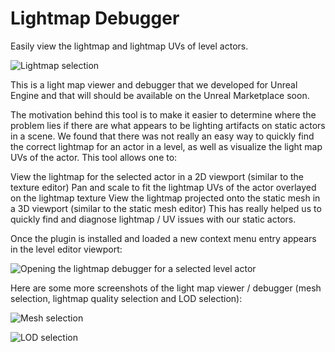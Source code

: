 # Lightmap Debugger
Easily view the lightmap and lightmap UVs of level actors.

![Lightmap selection](https://monocyte-website-public.s3-eu-west-1.amazonaws.com/images/lightmap_debugger/lightmap_selection.jpg)

This is a light map viewer and debugger that we developed for Unreal Engine and that will should be available on the Unreal Marketplace soon.

The motivation behind this tool is to make it easier to determine where the problem lies if there are what appears to be lighting artifacts on static actors in a scene. We found that there was not really an easy way to quickly find the correct lightmap for an actor in a level, as well as visualize the light map UVs of the actor. This tool allows one to:

View the lightmap for the selected actor in a 2D viewport (similar to the texture editor)
Pan and scale to fit the lightmap UVs of the actor overlayed on the lightmap texture
View the lightmap projected onto the static mesh in a 3D viewport (similar to the static mesh editor)
This has really helped us to quickly find and diagnose lightmap / UV issues with our static actors.

Once the plugin is installed and loaded a new context menu entry appears in the level editor viewport:

![Opening the lightmap debugger for a selected level actor](https://monocyte-website-public.s3-eu-west-1.amazonaws.com/images/lightmap_debugger/leveleditor_context_menu.JPG)

Here are some more screenshots of the light map viewer / debugger (mesh selection, lightmap quality selection and LOD selection):

![Mesh selection](https://monocyte-website-public.s3-eu-west-1.amazonaws.com/images/lightmap_debugger/mesh_selection.JPG)

![LOD selection](https://monocyte-website-public.s3-eu-west-1.amazonaws.com/images/lightmap_debugger/lod_selection.jpg)
